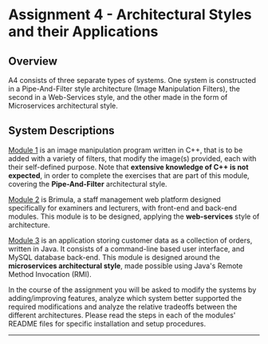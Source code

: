 # Assignment 4 - Architectural Styles and their Applications

## Overview  
A4 consists of three separate types of systems. One system is constructed in a Pipe-And-Filter style architecture (Image Manipulation Filters), the second in a Web-Services style, and the other made in the form of Microservices architectural style.  

## System Descriptions  
[Module 1](pipe-and-filter/README.md) is an image manipulation program written in C++, that is to be added with a variety of filters, that modify the image(s) provided, each with their self-defined purpose. Note that **extensive knowledge of C++ is not expected**, in order to complete the exercises that are part of this module, covering the **Pipe-And-Filter** architectural style.

[Module 2](web-services/README.md) is Brimula, a staff management web platform designed specifically for examiners and lecturers, with front-end and back-end modules. This module is to be designed, applying the **web-services** style of architecture. 

[Module 3](microservices/README.md) is an application storing customer data as a collection of orders, written in Java. It consists of a command-line based user interface, and MySQL database back-end. This module is designed around the **microservices architectural style**, made possible using Java's Remote Method Invocation (RMI).

In the course of the assignment you will be asked to modify the systems by adding/improving features, analyze which system better supported the required modifications and analyze the relative tradeoffs between the different architectures. Please read the steps in each of the modules' README files for specific installation and setup procedures.  

<hr>
